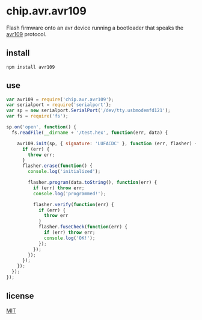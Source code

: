 # chip.avr.avr109

Flash firmware onto an avr device running a bootloader that speaks the [avr109](http://www.atmel.com/images/doc1644.pdf) protocol.

## install

`npm install avr109`

## use

```javascript
var avr109 = require('chip.avr.avr109');
var serialport = require('serialport');
var sp = new serialport.SerialPort('/dev/tty.usbmodemfd121');
var fs = require('fs');

sp.on('open', function() {
  fs.readFile(__dirname + '/test.hex', function(err, data) {

    avr109.init(sp, { signature: 'LUFACDC' }, function (err, flasher) {
      if (err) {
        throw err;
      }
      flasher.erase(function() {
        console.log('initialized');

        flasher.program(data.toString(), function(err) {
          if (err) throw err;
          console.log('programmed!');

          flasher.verify(function(err) {
            if (err) {
              throw err
            }
            flasher.fuseCheck(function(err) {
              if (err) throw err;
              console.log('OK!');
            });
          });
        });
      });
    });
  });
});
```

## license

[MIT](LICENSE.txt)
